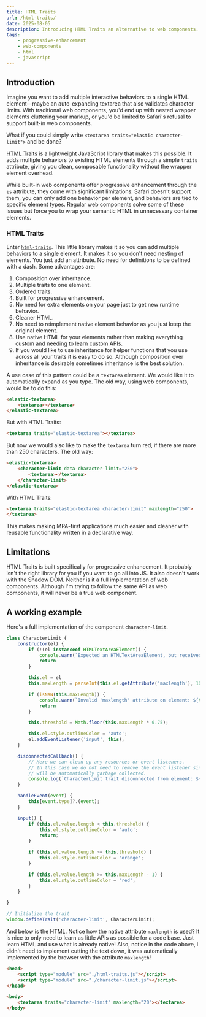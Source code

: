 ```yaml
---
title: HTML Traits
url: /html-traits/
date: 2025-08-05
description: Introducing HTML Traits an alternative to web components.
tags:
    - progressive-enhancement
    - web-components
    - html
    - javascript
---
```


## Introduction

Imagine you want to add multiple interactive behaviors to a single HTML element—maybe an auto-expanding textarea that also validates character limits. With traditional web components, you'd end up with nested wrapper elements cluttering your markup, or you'd be limited to Safari's refusal to support built-in web components.

What if you could simply write `<textarea traits="elastic character-limit">` and be done?

[HTML Traits](https://github.com/jon49/html-traits) is a lightweight JavaScript library that makes this possible. It adds multiple behaviors to existing HTML elements through a simple `traits` attribute, giving you clean, composable functionality without the wrapper element overhead.

While built-in web components offer progressive enhancement through the `is` attribute, they come with significant limitations: Safari doesn't support them, you can only add one behavior per element, and behaviors are tied to specific element types. Regular web components solve some of these issues but force you to wrap your semantic HTML in unnecessary container elements.

### HTML Traits

Enter [`html-traits`](https://github.com/jon49/html-traits). This little library
makes it so you can add multiple behaviors to a single element. It makes it so
you don't need nesting of elements. You just add an attribute. No need for
definitions to be defined with a dash. Some advantages are:

1. Composition over inheritance.
1. Multiple traits to one element.
1. Ordered traits.
1. Built for progressive enhancement.
1. No need for extra elements on your page just to get new runtime behavior.
1. Cleaner HTML.
1. No need to reimplement native element behavior as you just keep the original
   element.
1. Use native HTML for your elements rather than making everything custom and
   needing to learn custom APIs.
1. If you would like to use inheritance for helper functions that you use across
   all your traits it is easy to do so. Although composition over inheritance is
   desirable sometimes inheritance is the best solution.

A use case of this pattern could be a `textarea` element. We would like it to
automatically expand as you type. The old way, using web components, would be to
do this:

```html
<elastic-textarea>
    <textarea></textarea>
</elastic-textarea>
```

But with HTML Traits:

```html
<textarea traits="elastic-textarea"></textarea>
```

But now we would also like to make the `textarea` turn red, if there are more
than 250 characters. The old way:

```html
<elastic-textarea>
    <character-limit data-character-limit="250">
        <textarea></textarea>
    </character-limit>
</elastic-textarea>
```

With HTML Traits:

```html
<textarea traits="elastic-textarea character-limit" maxlength="250">
</textarea>
```

This makes making MPA-first applications much easier and cleaner with reusable
functionality written in a declarative way.

## Limitations

HTML Traits is built specifically for progressive enhancement. It probably isn't
the right library for you if you want to go all into JS. It also doesn't work
with the Shadow DOM. Neither is it a full implementation of web components.
Although I'm trying to follow the same API as web components, it will never be a
true web component.

## A working example

Here's a full implementation of the component `character-limit`.

```js
class CharacterLimit {
    constructor(el) {
        if (!(el instanceof HTMLTextAreaElement)) {
            console.warn(`Expected an HTMLTextAreaElement, but received: ${el} for 'character-limit'.`);
            return
        }

        this.el = el
        this.maxLength = parseInt(this.el.getAttribute('maxlength'), 10);

        if (isNaN(this.maxLength)) {
            console.warn(`Invalid 'maxlength' attribute on element: ${this.el}. Expected a number.`);
            return
        }

        this.threshold = Math.floor(this.maxLength * 0.75);

        this.el.style.outlineColor = 'auto';
        el.addEventListener('input', this);
    }

    disconnectedCallback() {
        // Here we can clean up any resources or event listeners.
        // In this case we do not need to remove the event listener since it
        // will be automatically garbage collected.
        console.log(`CharacterLimit trait disconnected from element: ${this.el}`);
    }

    handleEvent(event) {
        this[event.type]?.(event);
    }

    input() {
        if (this.el.value.length < this.threshold) {
            this.el.style.outlineColor = 'auto';
            return;
        }

        if (this.el.value.length >= this.threshold) {
            this.el.style.outlineColor = 'orange';
        }

        if (this.el.value.length >= this.maxLength - 1) {
            this.el.style.outlineColor = 'red';
        }
    }

}

// Initialize the trait
window.defineTrait('character-limit', CharacterLimit);
```

And below is the HTML. Notice how the native attribute `maxlength` is used? It
is nice to only need to learn as little APIs as possible for a code base. Just
learn HTML and use what is already native! Also, notice in the code above, I
didn't need to implement cutting the text down, it was automatically implemented
by the browser with the attribute `maxlength`!

```html
<head>
    <script type="module" src="./html-traits.js"></script>
    <script type="module" src="./character-limit.js"></script>
</head>

<body>
    <textarea traits="character-limit" maxlength="20"></textarea>
</body>
```
